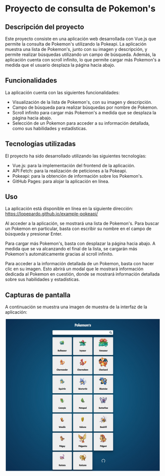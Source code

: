 # Proyecto de consulta de Pokemon's

## Descripción del proyecto
Este proyecto consiste en una aplicación web desarrollada con Vue.js que permite la consulta de Pokemon's utilizando la Pokeapi. La aplicación muestra una lista de Pokemon's, junto con su imagen y descripción, y permite realizar búsquedas utilizando un campo de búsqueda. Además, la aplicación cuenta con scroll infinito, lo que permite cargar más Pokemon's a medida que el usuario desplaza la página hacia abajo.

## Funcionalidades
La aplicación cuenta con las siguientes funcionalidades:

- Visualización de la lista de Pokemon's, con su imagen y descripción.
- Campo de búsqueda para realizar búsquedas por nombre de Pokemon.
- Scroll infinito para cargar más Pokemon's a medida que se desplaza la página hacia abajo.
- Selección de un Pokemon para acceder a su información detallada, como sus habilidades y estadísticas.

## Tecnologías utilizadas
El proyecto ha sido desarrollado utilizando las siguientes tecnologías:

- Vue.js: para la implementación del frontend de la aplicación.
- API Fetch: para la realización de peticiones a la Pokeapi.
- Pokeapi: para la obtención de información sobre los Pokemon's.
- GitHub Pages: para alojar la aplicación en línea.

## Uso
La aplicación está disponible en línea en la siguiente dirección: https://lopepardo.github.io/example-pokeapi/

Al acceder a la aplicación, se mostrará una lista de Pokemon's. Para buscar un Pokemon en particular, basta con escribir su nombre en el campo de búsqueda y presionar Enter.

Para cargar más Pokemon's, basta con desplazar la página hacia abajo. A medida que se va alcanzando el final de la lista, se cargarán más Pokemon's automáticamente gracias al scroll infinito.

Para acceder a la información detallada de un Pokemon, basta con hacer clic en su imagen. Esto abrirá un modal que le mostrará información dedicada al Pokemon en cuestión, donde se mostrará información detallada sobre sus habilidades y estadísticas.

## Capturas de pantalla
A continuación se muestra una imagen de muestra de la interfaz de la aplicación:

<p align="center">
<img src="https://github.com/lopepardo/example-pokeapi/blob/gh-pages/image/UI.jpeg" width="500px">
</p>

